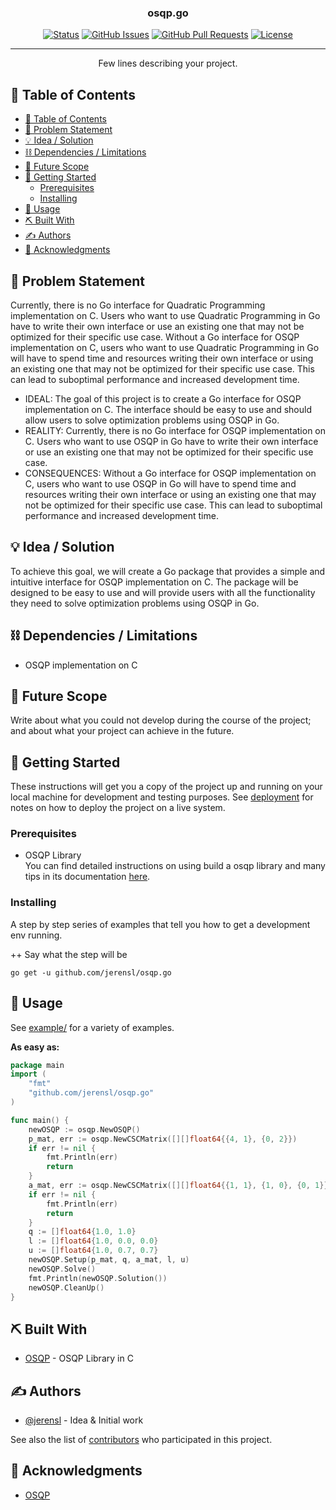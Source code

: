 <h3 align="center">osqp.go</h3>

<div align="center">

  [![Status](https://img.shields.io/badge/status-active-success.svg)]() 
  [![GitHub Issues](https://img.shields.io/github/issues/jerensl/osqp.go.svg)](https://github.com/jerensl/osqp.go/issues)
  [![GitHub Pull Requests](https://img.shields.io/github/issues-pr/jerensl/osqp.go.svg)](https://github.com/jerensl/osqp.go/pulls)
  [![License](https://img.shields.io/badge/license-MIT-blue.svg)](LICENSE.md)

</div>

---

<p align="center"> Few lines describing your project.
    <br> 
</p>

## 📝 Table of Contents
- [📝 Table of Contents](#-table-of-contents)
- [🧐 Problem Statement ](#-problem-statement-)
- [💡 Idea / Solution ](#-idea--solution-)
- [⛓️ Dependencies / Limitations ](#️-dependencies--limitations-)
- [🚀 Future Scope ](#-future-scope-)
- [🏁 Getting Started ](#-getting-started-)
  - [Prerequisites](#prerequisites)
  - [Installing](#installing)
- [🎈 Usage ](#-usage-)
- [⛏️ Built With ](#️-built-with-)
- [✍️ Authors ](#️-authors-)
- [🎉 Acknowledgments ](#-acknowledgments-)

## 🧐 Problem Statement <a name = "problem_statement"></a>
 Currently, there is no Go interface for Quadratic Programming implementation on C. Users who want to use Quadratic Programming in Go have to write their own interface or use an existing one that may not be optimized for their specific use case. Without a Go interface for OSQP implementation on C, users who want to use Quadratic Programming in Go will have to spend time and resources writing their own interface or using an existing one that may not be optimized for their specific use case. This can lead to suboptimal performance and increased development time.

- IDEAL: The goal of this project is to create a Go interface for OSQP implementation on C. The interface should be easy to use and should allow users to solve optimization problems using OSQP in Go.
- REALITY: Currently, there is no Go interface for OSQP implementation on C. Users who want to use OSQP in Go have to write their own interface or use an existing one that may not be optimized for their specific use case. 
- CONSEQUENCES: Without a Go interface for OSQP implementation on C, users who want to use OSQP in Go will have to spend time and resources writing their own interface or using an existing one that may not be optimized for their specific use case. This can lead to suboptimal performance and increased development time.

## 💡 Idea / Solution <a name = "idea"></a>
To achieve this goal, we will create a Go package that provides a simple and intuitive interface for OSQP implementation on C. The package will be designed to be easy to use and will provide users with all the functionality they need to solve optimization problems using OSQP in Go.

## ⛓️ Dependencies / Limitations <a name = "limitations"></a>
- OSQP implementation on C

## 🚀 Future Scope <a name = "future_scope"></a>
Write about what you could not develop during the course of the project; and about what your project can achieve 
in the future.

## 🏁 Getting Started <a name = "getting_started"></a>
These instructions will get you a copy of the project up and running on your local machine for development 
and testing purposes. See [deployment](#deployment) for notes on how to deploy the project on a live system.

### Prerequisites

- OSQP Library  
You can find detailed instructions on using build a osqp library and many tips in its documentation [here](https://osqp.org/docs/get_started/sources.html).


### Installing

A step by step series of examples that tell you how to get a development env running.

++
Say what the step will be

```
go get -u github.com/jerensl/osqp.go
```


## 🎈 Usage <a name="usage"></a>
See [example/](https://github.com/jerensl/osqp.go/example/) for a variety of examples.

**As easy as:**

```go
package main
import (
	"fmt"
	"github.com/jerensl/osqp.go"
)

func main() {
	newOSQP := osqp.NewOSQP()
	p_mat, err := osqp.NewCSCMatrix([][]float64{{4, 1}, {0, 2}})
	if err != nil {
		fmt.Println(err)
		return
	}
	a_mat, err := osqp.NewCSCMatrix([][]float64{{1, 1}, {1, 0}, {0, 1}})
	if err != nil {
		fmt.Println(err)
		return
	}
	q := []float64{1.0, 1.0}
	l := []float64{1.0, 0.0, 0.0}
	u := []float64{1.0, 0.7, 0.7}
	newOSQP.Setup(p_mat, q, a_mat, l, u)
	newOSQP.Solve()
	fmt.Println(newOSQP.Solution())
	newOSQP.CleanUp()
}
```

## ⛏️ Built With <a name = "tech_stack"></a>
- [OSQP](https://osqp.org/) - OSQP Library in C

## ✍️ Authors <a name = "authors"></a>
- [@jerensl](https://github.com/jerensl) - Idea & Initial work

See also the list of [contributors](https://github.com/jerensl/osqp.go/contributors) 
who participated in this project.

## 🎉 Acknowledgments <a name = "acknowledgments"></a>
- [OSQP](https://github.com/osqp/osqp)